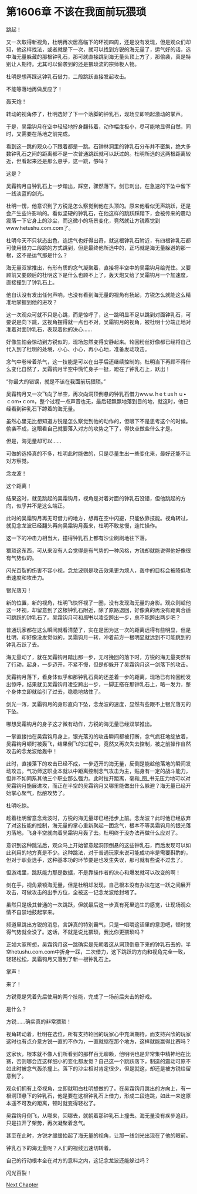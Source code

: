 # 第1606章 不该在我面前玩猥琐

跳起！

又一次取得新视角，杜明再次居高临下的环视四周，还是没有发现，但是观众们却知，他这样找法，或者就是下一次，就可以找到方锐的海无量了，运气好的话，选中海无量躲藏的那根钟乳石，那可就直接跳到海无量头顶上方了，那偷袭，真是特别让人期待。尤其可以偷袭到的还是猥琐流的宗师极人物。

杜明是想再踩这钟乳石借力，二段跳跃直接发起攻击。

不能等落地再做反应了！

轰天炮！

转动的视角停了，杜明选好了下一个落脚的钟乳石，现场立即响起激动的掌声。

于是，吴霜钩月在空中轻轻地拧身翻转着，动作幅度极小，尽可能地显得自然，同时，又需要在落地之前完成。

看到这一跳的观众心下跟着都是一跳。石钟林洞里的钟乳石分布并不密集，绝大多数钟乳石之间的距离都不是一次普通跳跃就可以跃过的。杜明所选的这两根距离较近，但看起来还是那么悬乎，这一跳，够吗？

这是？

吴霜钩月自钟乳石上一步踏出，踩空，骤然落下。剑已刺出，在急速的下坠中留下一线淡蓝的剑光。

杜明一愣，他意识到了方锐是怎么察觉到他在头顶的。原来他看似无声跳跃，还是会产生些许影响的。看似坚硬的钟乳石，在他这样的跳跃踩踏下，会被传来的震动震落一下它身上的沙尘，而这微小的场景变化，竟然就让方锐察觉到www.hetushu.com.com了。

杜明今天不只状态出色，连运气也好得出奇，就这根钟乳石附近，有四根钟乳石都可使用借力二段跳的方式跳到，但是最终他所选中的，正巧就是海无量躲避的那一根，这不是运气那是什么？

海无量双掌推出，有形有质的念气凝聚着，直接将半空中的吴霜钩月给兜住。又要顾前又要顾后的杜明这下是什么也顾不上了，轰天炮又给了吴霜钩月一个加速度，直接撞到了钟乳石上。

他自认没有发出任何声响，也没有看到海无量的视角有扬起，方锐怎么就能这么精准地掌握到他的进攻？

这一次观众可就不只是心跳，而是惊呼了，这一跳明显不足以跳到对面钟乳石，可要说是向下跳，这视角摆得就一点也不对，吴霜钩月的视角，被杜明十分端正地对准着对面钟乳石，表现着他的决心……

好像生怕会惊动到方锐似的，现场忽然变得安静起来。轮回粉丝好像都已经将自己代入到了杜明的处境，小心、小心，再小心地，准备发动攻击。

念气中卷带着杀气，这一技能是可以在出手后还继续控制的。杜明当下再顾不得什么变化自然了，吴霜钩月半空中慌忙身子一挺，蹬在了钟乳石上，跃出！

“你最大的错误，就是不该在我面前玩猥琐。”

吴霜钩月又一次飞向了半空，再次向洞顶倒悬的钟乳石借力wｗw.ｈeｔusｈｕ•ｃom•ｃom，整个过程一点声音也无，最后轻飘飘地落到目的地，就这时，他已经看到钟乳石下蹲着的海无量。

虽然心里无比想知道方锐是怎么察觉到他的动作的，但眼下不是思考这个的时候。偷袭不成，这眼看自己就要落入对方的攻势之下了，得快点做些什么才是。

但是，海无量却可以……

可做的选择真的不多，杜明此时能做的，只是尽量生出一些变化来，最好还能不让对方察觉。

念龙波！

这个距离！

结果这时，就见跳起的吴霜钩月，视角是对着对面的钟乳石没错，但他跳起的方向，似乎并不是这么端正。

此时的吴霜钩月再无可借力的地方，想再在空中闪避，只能依靠技能。视角转过，就见念龙波已经翻头再向吴霜钩月轰来，杜明不敢怠慢，连忙操作。

这一下的冲击力相当大，撞得钟乳石上都有沙尘刷刷地往下落。

猥琐这东西，可从来没有人会觉得是有气势的一种风格，方锐却就能说得他好像很有气势似的。

闪光百裂的伤害不容小视，念龙波则是攻击效果更为烦人，轰中的目标会被降低攻击速度和攻击力。

银光落刃！

新的位置，新的视角，杜明飞快怀视了一圈，没有发现海无量的身影。观众则趁他这一环视，却留意到了这根钟乳石附近，除了原路退回，好像真的再没有距离合适可跳跃的钟乳石了。吴霜钩月可和*图*书以凌空跨出一步，总不能跨出两步吧？

普通玩家都在这么瞬间就看清楚了，实在是因为这一次的距离远得有些明显，但是杜明，却好像没发觉似的，吴霜钩月一转，冲着前方一根明显就远到不可能跳到的钟乳石跃了去。

海无量动了，就在吴霜钩月踏出那一步，无可挽回的落下时，方锐的海无量突然有了行动，起身，一步迈开，不紧不慢，但是却躲开了吴霜钩月这一剑落下的攻击。

吴霜钩月落下，看身体似乎和那钟乳石真的还差着一步的距离，现场已有轮回粉发出惊呼，结果就见吴霜钩月凌空跨出一步，一脚正搭在那钟乳石上，略一发力，整个身体立即就给引了过去，稳稳地站住了。

剑光一泻，吴霜钩月的身形直向下坠，念龙波的速度，显然有些跟不上银光落刃的下坠。

哪想吴霜钩月的身子这才微有动作，方锐的海无量已经双掌推出。

一掌直接拍在吴霜钩月身上，银光落刃的攻击瞬间都被打断，念气疯狂地绽放着，吴霜钩月顿时被轰飞，结果倒飞的过程中，竟然又再次失去控制，被之前操作自然攻击的念龙波给轰中！

此时，直接落下的攻击已经不成，一步迈开的海无量，反倒是能趁他落地的瞬间发动攻击。气功师这职业本就以中距离控制念气攻击为主，贴身有一定的战斗能力，但并不如同系其他三个职业那么强力。此时拉开距离，毫和_图_书无压力地可以对吴霜钩月施展进攻，而正在半空的吴霜钩月又哪里能做出什么躲避？海无量已经开始掌心聚气，酝酿攻势了。

杜明吃惊。

趁着杜明留意念龙波时，方锐的海无量却已经抢步上前。念龙波？此时他已经放弃了对这技能的控制，海无量的掌心重新聚起一团念气，根本不等吴霜钩月的银光落刃落地，飞身半空就向着吴霜钩月轰了去。杜明终于没办法再做什么应对了。

意识到这种跳法后，观众马上开始留意起洞顶倒悬的这些钟乳石，而后发现可以如此利用的地方真是不少。这种跳法，对于普通玩家来说可能成功率是需要斟酌的，但对于职业选手，这种基本功的环节要是也发生失误，那可就有些说不过去了。

但游戏里，跳跃能力那是数据，不是靠操作者的决心和爆发就可以改变的啊！

剑在手，视角紧锁海无量，但是杜明却发现，自己根本没有办法在这一跃之间展开攻击，可做攻击的出手方位，全被这一记念龙波给封堵了。

虽然只是极其普通的一次跳跃，但就最后这一步真有死里逃生的感觉，让现场观众情不自禁地鼓起掌来。

频道里跳出方锐的消息，言辞真的特别霸气，只是一咀嚼这话里的意思吧，顿时觉得气势就全没了。这话，不就是说比猥琐，我比你更猥琐吗？

正如大家所想，吴霜钩月这一跳确实是先朝着这从洞顶倒悬下来的钟乳石去的，半空hetushu.com.com中折身一踩，二次借力，这下跳跃的方向和视角完全一致，轻轻松松，吴霜钩月又落到了新一根钟乳石上。

掌声！

来了！

方锐竟是凭着先后使用的两个技能，完成了一场前后夹击的好戏。

是什么？

方锐……确实真的非常猥琐！

视角转动着，杜明在选位，所有支持轮回的玩家心中充满期待，而支持兴欣的玩家这时也有点介意方锐一直的不作为，一直就缩在那个地方，这样就能赢得比赛吗？

这家伙，根本就不像人们所看到的那样百无聊赖，他明明也是非常集中精神地在比赛，否则哪会连这样细小的变化都发觉？自己这一个跳跃落下，制造的震动可原不如此时被念气轰杀撞上。落下的沙尘相对肯定很少，但是就这，却还是被方锐给留意到了。

观众们拥有上帝视角，立即就明白杜明想做的了。在吴霜钩月跳出的方向上，有一根洞顶悬下的钟乳石，他是要在这根钟乳石上借力，形成二段连跳，如此一来这原本遥不可及的距离，顿时就变得轻松了。

吴霜钩月倒飞，从哪来，回哪去，就朝着那钟乳石上撞去。海无量没有疾步追赶，只是拉开了架势，再次凝聚着念气。

甚至在此时，方锐才缓缓抬起了海无量的视角，让那一线剑光出现在了他的眼前。

钟乳石下的海无量呢？人们的视线迅速切转着。

自己的行动根本全在对方的意料之内，这记念龙波还能躲过吗？

闪光百裂！



[Next Chapter](%E7%AC%AC1607%E7%AB%A0%20%E6%8B%9B%E6%8B%9B%E5%91%BD%E4%B8%AD.md)